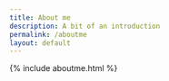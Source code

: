 ```yaml
---
title: About me
description: A bit of an introduction
permalink: /aboutme
layout: default
---
```


{% include aboutme.html %}
